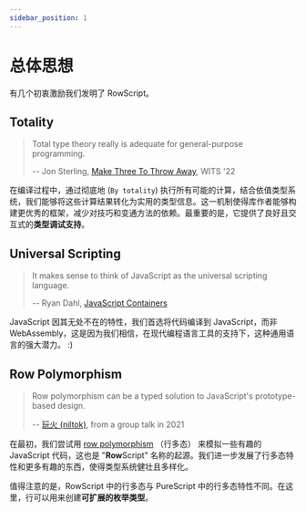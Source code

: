 ```yaml
---
sidebar_position: 1
---
```


# 总体思想

有几个初衷激励我们发明了 RowScript。

## Totality

> Total type theory really is adequate for general-purpose programming.
>
> -- Jon Sterling, [Make Three To Throw Away], WITS '22

在编译过程中，通过彻底地 (`By totality`) 执行所有可能的计算，结合依值类型系统，我们能够将这些计算结果转化为实用的类型信息。这一机制使得库作者能够构建更优秀的框架，减少对技巧和变通方法的依赖。最重要的是，它提供了良好且交互式的**类型调试支持**。

[Make Three To Throw Away]: https://www.jonmsterling.com/slides/sterling-2022-wits.pdf

## Universal Scripting

> It makes sense to think of JavaScript as the universal scripting language.
>
> -- Ryan Dahl, [JavaScript Containers]

JavaScript 因其无处不在的特性，我们首选将代码编译到 JavaScript，而非 WebAssembly，这是因为我们相信，在现代编程语言工具的支持下，这种通用语言的强大潜力。 :)

[JavaScript Containers]: https://tinyclouds.org/javascript_containers

## Row Polymorphism

> Row polymorphism can be a typed solution to JavaScript's prototype-based design.
>
> -- [玩火 (niltok)], from a group talk in 2021

在最初，我们尝试用 [row polymorphism] （行多态） 来模拟一些有趣的 JavaScript 代码，这也是 "**Row**Script" 名称的起源。我们进一步发展了行多态特性和更多有趣的东西，使得类型系统健壮且多样化。

值得注意的是，RowScript 中的行多态与 PureScript 中的行多态特性不同。在这里，行可以用来创建**可扩展的枚举类型**。

[玩火 (niltok)]: https://github.com/niltok
[row polymorphism]: https://en.wikipedia.org/wiki/Row_polymorphism
[that in PureScript]: https://github.com/purescript/documentation/blob/master/language/Types.md#rows
